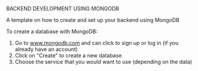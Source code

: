 BACKEND DEVELOPMENT USING MONGODB

A template on how to create and set up your backend using MongoDB

To create a database with MongoDB:

1) Go to www.mongodb.com and can click to sign up or log in (if you already have an account)
2) Click on "Create" to create a new database
3) Choose the service that you would want to use (depending on the data)
